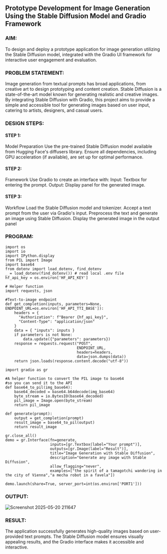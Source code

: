 ## Prototype Development for Image Generation Using the Stable Diffusion Model and Gradio Framework

### AIM:
To design and deploy a prototype application for image generation utilizing the Stable Diffusion model, integrated with the Gradio UI framework for interactive user engagement and evaluation.

### PROBLEM STATEMENT:

Image generation from textual prompts has broad applications, from creative art to design prototyping and content creation. Stable Diffusion is a state-of-the-art model known for generating realistic and creative images. By integrating Stable Diffusion with Gradio, this project aims to provide a simple and accessible tool for generating images based on user input, catering to artists, designers, and casual users.

### DESIGN STEPS:

#### STEP 1:

Model Preparation
Use the pre-trained Stable Diffusion model available from Hugging Face's diffusers library. Ensure all dependencies, including GPU acceleration (if available), are set up for optimal performance.

#### STEP 2:

Framework
Use Gradio to create an interface with: Input: Textbox for entering the prompt. Output: Display panel for the generated image.

#### STEP 3:

Workflow
Load the Stable Diffusion model and tokenizer. Accept a text prompt from the user via Gradio's input. Preprocess the text and generate an image using Stable Diffusion. Display the generated image in the output panel

### PROGRAM:
```
import os
import io
import IPython.display
from PIL import Image
import base64 
from dotenv import load_dotenv, find_dotenv
_ = load_dotenv(find_dotenv()) # read local .env file
hf_api_key = os.environ['HF_API_KEY']

# Helper function
import requests, json

#Text-to-image endpoint
def get_completion(inputs, parameters=None, ENDPOINT_URL=os.environ['HF_API_TTI_BASE']):
    headers = {
      "Authorization": f"Bearer {hf_api_key}",
      "Content-Type": "application/json"
    }   
    data = { "inputs": inputs }
    if parameters is not None:
        data.update({"parameters": parameters})
    response = requests.request("POST",
                                ENDPOINT_URL,
                                headers=headers,
                                data=json.dumps(data))
    return json.loads(response.content.decode("utf-8"))

import gradio as gr 

#A helper function to convert the PIL image to base64
#so you can send it to the API
def base64_to_pil(img_base64):
    base64_decoded = base64.b64decode(img_base64)
    byte_stream = io.BytesIO(base64_decoded)
    pil_image = Image.open(byte_stream)
    return pil_image

def generate(prompt):
    output = get_completion(prompt)
    result_image = base64_to_pil(output)
    return result_image

gr.close_all()
demo = gr.Interface(fn=generate,
                    inputs=[gr.Textbox(label="Your prompt")],
                    outputs=[gr.Image(label="Result")],
                    title="Image Generation with Stable Diffusion",
                    description="Generate any image with Stable Diffusion",
                    allow_flagging="never",
                    examples=["the spirit of a tamagotchi wandering in the city of Vienna","a mecha robot in a favela"])

demo.launch(share=True, server_port=int(os.environ['PORT1']))

```
### OUTPUT:


![Screenshot 2025-05-20 211647](https://github.com/user-attachments/assets/66d444c6-0a25-4457-a557-04df9c866e39)


### RESULT:

The application successfully generates high-quality images based on user-provided text prompts. The Stable Diffusion model ensures visually appealing results, and the Gradio interface makes it accessible and interactive.
